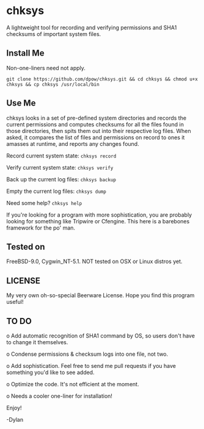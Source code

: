 chksys
======
A lightweight tool for recording and verifying permissions and SHA1 checksums of important system files.

Install Me
----------
Non-one-liners need not apply.

`git clone https://github.com/dpow/chksys.git && cd chksys && chmod u+x chksys && cp chksys /usr/local/bin`

Use Me
------
chksys looks in a set of pre-defined system directories and records the current 
permissions and computes checksums for all the files found in those directories, 
then spits them out into their respective log files. When asked, it compares the 
list of files and permissions on record to ones it amasses at runtime, and reports
any changes found.

Record current system state: `chksys record`

Verify current system state: `chksys verify`

Back up the current log files: `chksys backup`

Empty the current log files: `chksys dump`

Need some help? `chksys help`

If you're looking for a program with more sophistication, you are probably looking
for something like Tripwire or Cfengine. This here is a barebones framework for the
po' man.

Tested on
---------
FreeBSD-9.0, Cygwin_NT-5.1. NOT tested on OSX or Linux distros yet. 

LICENSE
-------
My very own oh-so-special Beerware License. Hope you find this program useful!

TO DO
-----
o  Add automatic recognition of SHA1 command by OS, so users don't have to 
   change it themselves.
   
o  Condense permissions & checksum logs into one file, not two. 

o  Add sophistication. Feel free to send me pull requests if you have something
   you'd like to see added.
   
o  Optimize the code. It's not efficient at the moment.

o  Needs a cooler one-liner for installation!

Enjoy!

-Dylan